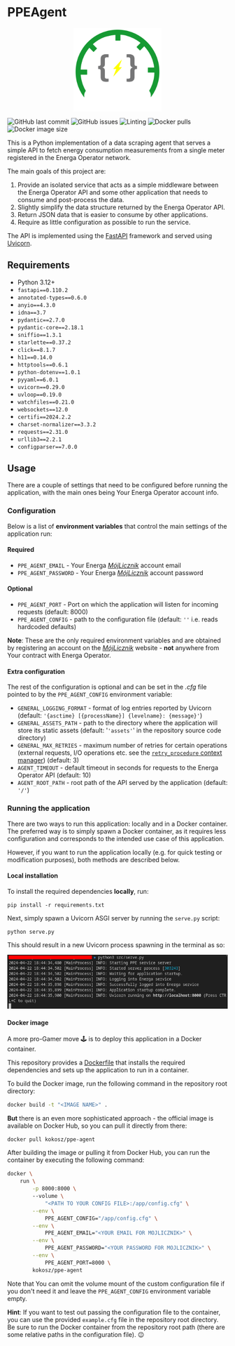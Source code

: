 # PPEAgent

<img
    src='.github/assets/images/PPEAgent.svg'
    alt='PPE agent logo'
    width='200'
    style='display: block; margin: 0 auto;'
/>

![GitHub last commit](https://img.shields.io/github/last-commit/kamilrybacki/PPEAgent)
![GitHub issues](https://img.shields.io/github/issues/kamilrybacki/PPEAgent)
![Linting](https://github.com/kamilrybacki/PPEAgent/actions/workflows/lint-code.yml/badge.svg)
![Docker pulls](https://img.shields.io/docker/pulls/kokosz/ppeagent.svg)
![Docker image size](https://img.shields.io/docker/image-size/kokosz/ppeagent/latest)

This is a Python implementation of a data scraping agent that serves a simple API
to fetch energy consumption measurements from a single meter registered
in the Energa Operator network.

The main goals of this project are:

1. Provide an isolated service that acts as a simple middleware between the
   Energa Operator API and some other application that needs to consume
   and post-process the data.
2. Slightly simplify the data structure returned by the Energa Operator API.
3. Return JSON data that is easier to consume by other applications.
4. Require as little configuration as possible to run the service.

The API is implemented using the [FastAPI] framework and served using [Uvicorn].

## Requirements

* Python 3.12+
* `fastapi==0.110.2`
* `annotated-types==0.6.0`
* `anyio==4.3.0`
* `idna==3.7`
* `pydantic==2.7.0`
* `pydantic-core==2.18.1`
* `sniffio==1.3.1`
* `starlette==0.37.2`
* `click==8.1.7`
* `h11==0.14.0`
* `httptools==0.6.1`
* `python-dotenv==1.0.1`
* `pyyaml==6.0.1`
* `uvicorn==0.29.0`
* `uvloop==0.19.0`
* `watchfiles==0.21.0`
* `websockets==12.0`
* `certifi==2024.2.2`
* `charset-normalizer==3.3.2`
* `requests==2.31.0`
* `urllib3==2.2.1`
* `configparser==7.0.0`

## Usage

There are a couple of settings that need to be configured before running the application, with the main ones being Your Energa Operator account info.

### Configuration

Below is a list of **environment variables** that control the main settings of the application run:

#### Required

* `PPE_AGENT_EMAIL` - Your Energa [*MójLicznik*] account email
* `PPE_AGENT_PASSWORD` - Your Energa [*MójLicznik*] account password

#### Optional

* `PPE_AGENT_PORT` - Port on which the application will listen for incoming requests (default: 8000)
* `PPE_AGENT_CONFIG` - path to the configuration file (default: `''` i.e. reads hardcoded defaults)

**Note**: These are the only required environment variables and are obtained by registering an account on the [*MójLicznik*] website - **not** anywhere from Your contract with Energa Operator.

#### Extra configuration

The rest of the configuration is optional and can be set in the *.cfg* file pointed to by the `PPE_AGENT_CONFIG` environment variable:

* `GENERAL_LOGGING_FORMAT` - format of log entries reported by Uvicorn (default: `'{asctime} [{processName}] {levelname}: {message}'`)
* `GENERAL_ASSETS_PATH` - path to the directory where the application will store its static assets (default: '`'assets'`' in the repository source code directory)
* `GENERAL_MAX_RETRIES` - maximum number of retries for certain operations (external requests, I/O operations etc. see the [`retry_procedure` context manager]) (default: 3)
* `AGENT_TIMEOUT` - default timeout in seconds for requests to the Energa Operator API (default: 10)
* `AGENT_ROOT_PATH` - root path of the API served by the application (default: `'/'`)

### Running the application

There are two ways to run this application: locally and in a Docker container.
The preferred way is to simply spawn a Docker container, as it requires less
configuration and corresponds to the intended use case of this application.

However, if you want to run the application locally (e.g. for quick testing or modification purposes), both methods are described below.

#### Local installation

To install the required dependencies **locally**, run:

```shell
pip install -r requirements.txt
```

Next, simply spawn a Uvicorn ASGI server by running the `serve.py` script:

```shell
python serve.py
```

This should result in a new Uvicorn process spawning in the terminal as so:

<img src=".github/assets/images/ASGI.png" alt="Terminal logs of running agent"/>

#### Docker image

A more pro-Gamer move :joystick: is to deploy this application in a Docker container.

This repository provides a [Dockerfile] that installs the required dependencies and sets up the application to run in a container.

To build the Docker image, run the following command in the repository root directory:

```bash
docker build -t "<IMAGE NAME>" .
```

**But** there is an even more sophisticated approach - the official image is available on Docker Hub, so you can pull it directly from there:

```bash
docker pull kokosz/ppe-agent
```

After building the image or pulling it from Docker Hub, you can run the container by executing the following command:

```bash
docker \
    run \
        -p 8000:8000 \ 
        --volume \
            "<PATH TO YOUR CONFIG FILE>:/app/config.cfg" \
        --env \
            PPE_AGENT_CONFIG="/app/config.cfg" \
        --env \
            PPE_AGENT_EMAIL="<YOUR EMAIL FOR MOJLICZNIK>" \
        --env \
            PPE_AGENT_PASSWORD="<YOUR PASSWORD FOR MOJLICZNIK>" \
        --env \
            PPE_AGENT_PORT=8000 \
        kokosz/ppe-agent
```

Note that You can omit the volume mount of the custom configuration file if you don't need it and leave the `PPE_AGENT_CONFIG` environment variable empty.

**Hint**: If you want to test out passing the configuration file to the container, you can use the provided `example.cfg` file in the repository root directory.
Be sure to run the Docker container from the repository root path (there are some relative paths in the configuration file). 😉

[FastAPI]: https://fastapi.tiangolo.com/
[Uvicorn]: https://www.uvicorn.org/
[*MójLicznik*]: https://mojlicznik.energa-operator.pl/
[`retry_procedure` context manager]: https://github.com/kamilrybacki/PPEAgent/blob/main/src/agent/utils/retry.py
[Dockerfile]: https://github.com/kamilrybacki/PPEAgent/blob/main/Dockerfile
